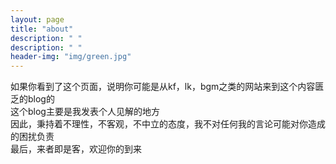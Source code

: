 ```yaml
---
layout: page
title: "about"
description: " " 
description: " " 
header-img: "img/green.jpg"
---
```


如果你看到了这个页面，说明你可能是从kf，lk，bgm之类的网站来到这个内容匮乏的blog的  
这个blog主要是我发表个人见解的地方  
因此，秉持着不理性，不客观，不中立的态度，我不对任何我的言论可能对你造成的困扰负责  
最后，来者即是客，欢迎你的到来  


